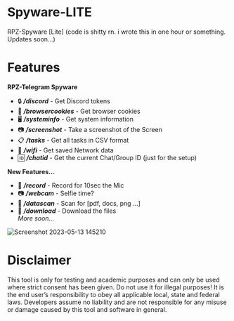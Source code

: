 # Spyware-LITE
RPZ-Spyware [Lite] (code is shitty rn. i wrote this in one hour or something. Updates soon...) 



# Features

**RPZ-Telegram Spyware**                                              
-  🔒 ***/discord*** - Get Discord tokens                        
-  🍪 ***/browsercookies*** - Get browser cookies                        
-  🖥️ ***/systeminfo*** - Get system information                        
-  📷 ***/screenshot*** - Take a screenshot of the Screen                        
-  📋 ***/tasks*** - Get all tasks in CSV format                        
-  📡 ***/wifi*** - Get saved Network data                        
-  🆔 ***/chatid*** - Get the current Chat/Group ID  (just for the setup)                     

**New Features...**              
-  🎤 ***/record*** - Record for 10sec the Mic
-  📷 ***/webcam*** - Selfie time?   
-  📁 ***/datascan*** - Scan for [pdf, docs, png ...]  
-  📁 ***/download*** - Download the files  
 _More soon..._


![Screenshot 2023-05-13 145210](https://github.com/Rapunzel-ware/Spyware-LITE/assets/96635023/29f3af6c-dac9-42ae-a3e9-c1faf64097c4)


   

# Disclaimer
This tool is only for testing and academic purposes and can only be used where strict consent has been given. Do not use it for illegal purposes! It is the end user’s responsibility to obey all applicable local, state and federal laws. Developers assume no liability and are not responsible for any misuse or damage caused by this tool and software in general.
